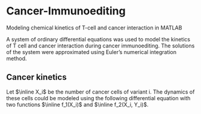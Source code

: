 # Cancer-Immunoediting
Modeling chemical kinetics of T-cell and cancer interaction in MATLAB

A system of ordinary differential equations was used to model the kinetics of T cell and cancer interaction during cancer immunoediting. The solutions of the system were approximated using Euler’s numerical integration method.

## Cancer kinetics
Let $\inline X_i$ be the number of cancer cells of variant i. The dynamics of these cells could be modeled using the following differential equation with two functions $\inline f_1(X_i)$ and $\inline f_2(X_i, Y_i)$.
